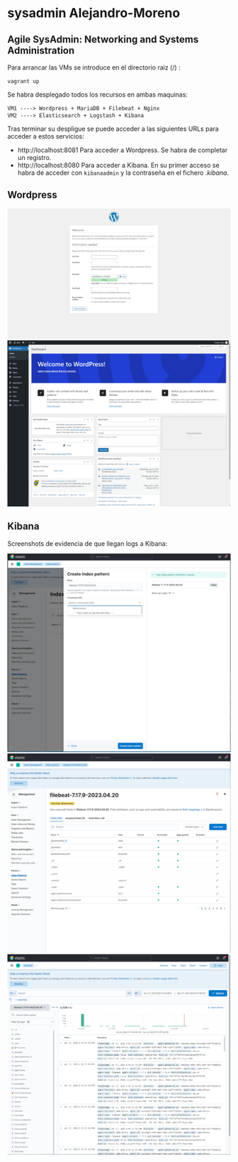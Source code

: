 # sysadmin Alejandro-Moreno

## Agile SysAdmin: Networking and Systems Administration



Para arrancar las VMs se introduce en el directorio raiz (/) :

    vagrant up 

Se habra desplegado todos los recursos en ambas maquinas:

    VM1 ----> Wordpress + MariaDB + Filebeat + Nginx
    VM2 ----> Elasticsearch + Logstash + Kibana

Tras terminar su despligue se puede acceder a las siguientes URLs para acceder a estos servicios:

* http://localhost:8081 Para acceder a Wordpress. Se habra de completar un registro.
* http://localhost:8080 Para acceder a Kibana. En su primer acceso se habra de acceder con <code>kibanaadmin</code> y la contraseña en el fichero *.kibana*.

## Wordpress
![wp installation](imagenes/Registro-wp.png)
![wp dashboard](imagenes/Dashboard-wp.png)

## Kibana
Screenshots de evidencia de que llegan logs a Kibana:

![kibana index pattern](imagenes/Crear-index-pattern.png)
![kibana index pattern2](imagenes/Index-pattern-creado.png)
![kibana logs](imagenes/Logs-Kibana.png)